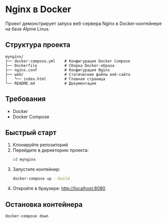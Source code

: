 # Nginx в Docker

Проект демонстрирует запуск веб-сервера Nginx в Docker-контейнере на базе Alpine Linux.

## Структура проекта

```
mynginx/
├── docker-compose.yml    # Конфигурация Docker Compose
├── Dockerfile            # Сборка Docker-образа
├── nginx.conf            # Конфигурация Nginx
├── web/                  # Статические файлы веб-сайта
│   └── index.html        # Главная страница
└── README.md             # Документация
```

## Требования

- Docker
- Docker Compose

## Быстрый старт

1. Клонируйте репозиторий
2. Перейдите в директорию проекта:
   ```bash
   cd mynginx
   ```
3. Запустите контейнер:
   ```bash
   docker-compose up --build
   ```
4. Откройте в браузере: [http://localhost:8080](http://localhost:8080)

## Остановка контейнера

```bash
docker-compose down
```
